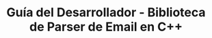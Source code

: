 ---
title: "Guía del Desarrollador - Biblioteca de Parser de Email en C++"
description: "La sección de la guía del desarrollador explica cómo usar la Biblioteca de Parser de Email en C++ para trabajar con Mensajes Mime, elementos de Outlook, Cliente EWS de Exchange."
url: /es/cpp/guia-del-desarrollador/
weight: 20
type: docs
linktitle: "Guía del Desarrollador"
---